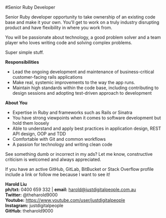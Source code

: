 #Senior Ruby Developer

Senior Ruby developer opportunity to take ownership of an existing code base and make it your own. You'll get to work on a truly industry disrupting product and have flexibility in where you work from. 

You will be passionate about technology, a good problem solver and a team player who loves writing code and solving complex problems.

Super simple stuff.
 
**Responsibilities**
* Lead the ongoing development and maintenance of business-critical customer-facing rails applications
* Make real, systemic improvements to the way the app runs.
* Maintain high standards within the code base, including contributing to design sessions and adopting test-driven approach to development  

**About You**
* Expertise in Ruby and frameworks such as Rails or Sinatra
* You have strong viewpoints when it comes to software development but hold them loosely
* Able to understand and apply best practices in application design, REST API design, OOP and TDD
* Comfortable with Git and common workflows
* A passion for technology and writing clean code

See something dumb or incorrect in my ads? Let me know, constructive criticism is welcomed and always appreciated.

If you have an active GitHub, GitLab, BitBucket or Stack Overflow profile include a link or follow me because I want to see it!

**Harold Liu**</br>
**ph/txt:** 0400 659 332 | **email:** harold@justdigitalpeople.com.au</br>
**Twitter:** @theharold9000</br>
**Youtube:** https://www.youtube.com/user/justdigitalpeople</br>
**Instagram:** justdigitalpeople</br>
**GitHub:** theharold9000</br>